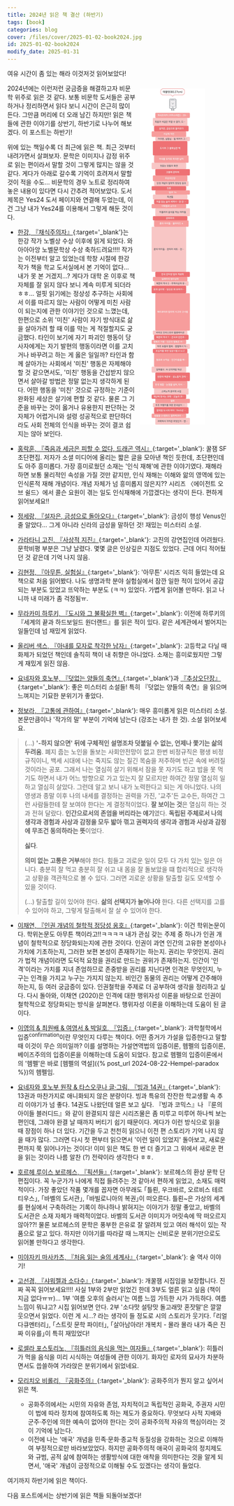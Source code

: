 ```yaml
---
title: 2024년 읽은 책 결산 (하반기)
tags: [book]
categories: blog
cover: /files/cover/2025-01-02-book2024.jpg
id: 2025-01-02-book2024
modify_date: 2025-01-31
---
```

여유 시간이 좀 있는 해라 이것저것 읽어보았다!

<style>
img{
    float: right;
    margin: 0.8em;
}
    </style>

<p align="right">
    <figure>
        <a href="/files/img/2024readings.jpg" data-lightbox="vis">
  			<img src="/files/img/2024readings.jpg" width="35%">
        </a>
    </figure>
</p>

2024년에는 이런저런 궁금증을 해결하고자 비문학 위주로 읽은 것 같다. 보통 비문학 도서들은 공부하거나 정리하면서 읽다 보니 시간이 은근히 많이 든다. 그만큼 머리에 더 오래 남긴 하지만! 읽은 책들에 관한 이야기를 상반기, 하반기로 나누어 해보겠다. 이 포스트는 하반기! <!--more-->
 
위에 있는 책일수록 더 최근에 읽은 책. 최근 것부터 내려가면서 살펴보자. 문학은 이미지나 감정 위주로 읽는 편이라서 말할 것이 그렇게 많지는 않을 것 같다. 게다가 아래로 갈수록 기억이 흐려져서 말할 것이 적을 수도… 비문학의 경우 노트로 정리하여 놓은 내용이 있다면 다시 간추려 적어보았다. 도서 제목은 Yes24 도서 페이지와 연결해 두었는데, 이건 그냥 내가 Yes24를 이용해서 그렇게 해둔 것이다. 

- [한강, 『채식주의자』](https://www.yes24.com/Product/Goods/108422348){:target='_blank'}는 한강 작가 노벨상 수상 이후에 읽게 되었다. 와아아아앙 노벨문학상 수상 축하드려요!!!! 작가는 이전부터 알고 있었는데 학창 시절에 한강 작가 책을 학교 도서실에서 본 기억이 없다… 내가 못 본 거겠지…? 게다가 대학 온 이후로 책 자체를 잘 읽지 않다 보니 계속 미루게 되더라 ㅎㅎ… 얼핏 읽기에는 정상성 추구하는 사회에서 이를 따르지 않는 사람이 어떻게 미친 사람이 되는지에 관한 이야기인 것으로 느꼈는데, 한편으로 소위 '미친' 사람이 자기 방식대로 삶을 살아가려 할 때 이를 막는 게 적절할지도 궁금했다. 타인이 보기에 자기 파괴인 행동이 당사자에게는 자기 발현의 행동이라면 이를 고치거나 바꾸려고 하는 게 옳은 일일까? 타인과 함께 살아가는 사회에서 '미친' 행동은 자제해야 할 것 같으면서도, '미친' 행동을 간섭받지 않으면서 살아갈 방법은 정말 없는지 생각하게 된다. 어떤 행동을 '미친' 것으로 규정하는 기준이 완화된 세상은 살기에 편할 것 같다. 물론 그 기준을 바꾸는 것이 옳거나 유용한지 판단하는 것 자체가 어렵거니와 설령 성공적으로 판단하더라도 사회 전체의 인식을 바꾸는 것이 결코 쉽지는 않아 보인다.

- [홍락훈, 『죽음과 세금은 피할 수 없다, 드래곤 역시』](https://www.yes24.com/Product/Goods/122308224){:target='_blank'}: 꿀잼 SF 초단편집. 저자가 소셜 미디어에 올리는 짧은 글을 모아낸 책인 듯한데, 초단편인데도 아주 흥미롭다. 가장 흥미로웠던 소재는 '인식 재해'에 관한 이야기였다. 재해라 하면 보통 물리적인 속성을 가질 것만 같지만, 인식 재해는 이해와 앎의 영역에 있는 인식론적 재해 개념이다. 개념 자체가 넘 흥미롭지 않은지?? 시리즈 〈에이전트 오브 쉴드〉에서 콜슨 요원이 겪는 일도 인식재해에 가깝겠다는 생각이 든다. 편하게 읽어보세요!!

- [정세랑, 『설자은, 금성으로 돌아오다』](https://www.yes24.com/Product/Goods/122944333){:target='_blank'}: 금성이 행성 Venus인 줄 알았다… 그게 아니라 신라의 금성을 말하던 것! 재밌는 미스터리 소설.

- [가라타니 고진, 『사상적 지진』](https://www.yes24.com/Product/Goods/89641726){:target='_blank'}: 고진의 강연집인데 어려웠다. 문학비평 부분은 그냥 날렸다. 몇몇 글은 인상깊은 지점도 있었다. 근데 어디 적어뒀던 것 같은데 기억 나지 않음.

- [김현정, 『아무튼, 실험실』](https://www.yes24.com/Product/Goods/126520656){:target='_blank'}: '아무튼' 시리즈 익히 들었는데 요 책으로 처음 읽어봤다. 나도 생명과학 분야 실험실에서 잠깐 일한 적이 있어서 공감되는 부분도 있었고 뜨악하는 부분도 (ㅋㅋ) 있었다. 가볍게 읽어볼 만하다. 읽고 나니까 내 미래가 좀 걱정됨ㅠ. 

- [무라카미 하루키, 『도시와 그 불확실한 벽』](https://www.yes24.com/Product/Goods/122090075){:target='_blank'}: 이전에 하루키의 『세계의 끝과 하드보일드 원더랜드』를 읽은 적이 있다. 같은 세계관에서 벌어지는 일들인데 넘 재밌게 읽었다.

- [올리버 색스, 『아내를 모자로 착각한 남자』](https://www.yes24.com/Product/Goods/30548896){:target='_blank'}: 고등학교 다닐 때 화제가 되었던 책인데 솔직히 책이 내 취향은 아니었다. 소재는 흥미로웠지만 그렇게 재밌게 읽진 않음.

- [요네자와 호노부, 『덧없는 양들의 축연』](https://www.yes24.com/Product/Goods/125495891){:target='_blank'}과 [『추상오단장』](https://www.yes24.com/Product/Goods/120793554){:target='_blank'}: 좋은 미스터리 소설들! 특히 『덧없는 양들의 축연』을 읽으며 느껴지는 기묘한 분위기가 좋았다.

- [정보라, 『고통에 관하여』](https://www.yes24.com/Product/Goods/122129305){:target='_blank'}: 매우 흥미롭게 읽은 미스터리 소설. 본문만큼이나 '작가의 말' 부분이 기억에 남는다 (강조는 내가 한 것). 소설 읽어보세요.
>(...) **'-하지 않으면' 뒤에 구체적인 설명조차 덧붙일 수 없는, 언제나 쫓기는 삶의 두려움**. 폐지 줍는 노인을 돌보는 사회안전망이 없고 한번 비정규직은 평생 비정규직이니, 백세 시대에 나는 죽지도 않는 질긴 목숨을 저주하며 빈곤 속에 버려질 것이라는 공포. 그래서 나는 열심히 살기 위해서 잠을 못 자기도 하고 밥을 못 먹기도 하면서 내가 어느 방향으로 가고 있는지 잘 모르지만 하여간 정말 열심히 일하고 열심히 살았다. 그런데 알고 보니 내가 노력한다고 되는 게 아니었다. 나의 영생과 종말 이후 나의 내세를 결정하는 권력을 가진, '교주'든 교수든, 하여간 그런 사람들한테 잘 보여야 한다는 게 결정적이었다. **잘 보이는 것**은 열심히 하는 것과 전혀 달랐다. **인간으로서의 존엄을 버리라는 얘기**였다. **독립된 주체로서 나의 생각과 경험과 사상과 감정을 모두 밟아 꺾고 권력자의 생각과 경험과 사상과 감정에 무조건 동의하라는 뜻**이었다. 
> 
> **싫다**.
> 
> **의미 없는 고통은 거부**해야 한다. 힘들고 괴로운 일이 모두 다 가치 있는 일은 아니다. 충분히 잘 먹고 충분히 잘 쉬고 내 몸을 잘 돌보았을 떄 합리적으로 생각하고 상황을 객관적으로 볼 수 있다. 그러면 괴로운 상황을 탈출할 길도 모색할 수 있을 것이다.
> 
> (…)
> 탈출할 길이 있어야 한다. **삶의 선택지가 늘어나야** 한다. 다른 선택지를 고를 수 있어야 하고, 그렇게 탈출해서 잘 살 수 있어야 한다. 

- [이채연, 『인권 개념의 철학적 정당성 옹호』](https://dspace.ewha.ac.kr/handle/2015.oak/253236){:target='_blank'}: 이건 학위논문이다. 학위논문도 아무튼 책이라고!!ㅋㅋㅋㅋ 내가 관심 갖는 주제 중 하나가 인권 개념이 철학적으로 정당화되는지에 관한 것이다. 인권이 과연 인간의 고유한 본성이나 가치에 기초하는지, 그러한 보편 본성이 존재하기는 하는지. 권리는 무엇인지. 권리가 법적 개념이라면 도덕적 요청을 권리로 만드는 권위가 존재하는지. 인간이 '인격'이라는 가치를 지녀 존엄하므로 존중받을 권리를 지닌다면 인격은 무엇인지, 누구는 인격을 가지고 누구는 가지지 않는지. 비인간 동물의 권리는 어떻게 간주해야 하는지, 등 여러 궁금증이 있다. 인권철학을 주제로 더 공부하여 생각을 정리하고 싶다. 다시 돌아와, 이채연 (2020)은 인격에 대한 행위자성 이론을 바탕으로 인권이 철학적으로 정당화되는 방식을 살펴본다. 행위자성 이론을 이해하는데 도움이 된 글이다. 

- [이영의 & 최원배 & 여영서 & 박일호, 『입증』](https://www.yes24.com/Product/Goods/58263891){:target='_blank'}: 과학철학에서 입증<sup>confirmation</sup>이란 무엇인지 다루는 책이다. 어떤 증거가 가설을 입증한다고 말할 때 이것이 무슨 의미일까? 이를 설명하는 가설연역법의 입증이론, 헴펠의 입증이론, 베이즈주의의 입증이론을 이해하는데 도움이 되었다. 참고로 헴펠의 입증이론에서의 '헴펠'은 바로 [헴펠의 역설]({% post_url 2024-08-22-Hempel-paradox %})의 헴펠임.

- [요네자와 호노부 원작 & 타스오쿠나 글·그림, 『빙과 14권』](https://www.yes24.com/Product/Goods/113738262){:target='_blank'}: 13권과 마찬가지로 애니화되지 않은 분량이다. 빙과 특유의 잔잔한 학교생활 속 추리 이야기가 넘 좋다. 14권도 나왔던데 얼른 보고 싶다. 『빙과 코믹스』나 『룬의 아이들 블러디드』와 같이 완결되지 않은 시리즈물은 좀 미루고 미루어 하나씩 보는 편인데, 그래야 완결 날 때까지 버티기 쉽기 때문이다. 게다가 이런 방식으로 읽을 때 장점이 하나 더 있다. 기간을 두고 천천히 읽으니 이전 편 스토리가 기억 나지 않을 때가 많다. 그러면 다시 첫 편부터 읽으면서 '이런 일이 있었지' 돌아보고, 새로운 편까지 쭉 읽어나가는 것이다! 이미 읽은 책도 한 번 더 즐기고 그 위에서 새로운 편을 읽는 것이라 나름 알찬 (?) 전략이라 생각한다 ㅎㅎ.

- [호르헤 루이스 보르헤스, 『픽션들』](https://www.yes24.com/Product/Goods/5894097){:target='_blank'}: 보르헤스의 환상 문학 단편집이다. 꼭 누군가가 나에게 직접 들려주는 것 같아서 편하게 읽었고, 소재도 매력적이다. 가장 좋았던 작품 몇개를 꼽자면 아무래도 ｢틀뢴, 우크바르, 오르비스 테르티우스｣, ｢바벨의 도서관｣, ｢바빌로니아의 복권｣이 떠오른다. 틀뢴~은 가상의 세계를 현실에서 구축하려는 기록이 하나하나 밝혀지는 이야기가 정말 좋았고, 바벨의 도서관은 소재 자체가 매력적이었다. 바벨의 도서관 이미지가 머릿속에 딱 떠오르지 않아??! 물론 보르헤스의 문학은 풍부한 은유로 잘 알려져 있고 여러 해석이 있는 작품으로 알고 있다. 하지만 이야기를 따라갈 때 느껴지는 신비로운 분위기만으로도 읽어볼 만하다고 생각한다.

- [미야자키 마사카츠, 『처음 읽는 술의 세계사』](https://www.yes24.com/Product/Goods/93745523){:target='_blank'}: 술 역사 이야기! 

- [고선경, 『샤워젤과 소다수』](https://www.yes24.com/Product/Goods/122883845){:target='_blank'}: 개꿀잼 시집임을 보장합니다. 진짜 꼭꼭 읽어보세요!!!! 사실 1부와 2부만 읽었긴 한데 3부도 얼른 읽고 싶음 (책이 지금 없다ㅠㅠ)… 1부 '여름 오후의 슬러시'는 여름 느낌 가득한 시가 가득하다. 여름 느낌이 뭐냐고? 시집 읽어보면 안다. 2부 '소다맛 설탕맛 돌고래맛 혼잣말'은 깔깔 웃으면서 읽었다. 이런 게 시…? 라는 생각이 들 정도로 시의 스토리가 웃기다.
 ｢리얼 다큐멘터리｣, ｢스트릿 문학 파이터｣, ｢살아남아라! 개복치 - 몰라 몰라 내가 죽은 진짜 이유를｣이 특히 재밌었다!

- [로셀라 포스토리노, 『히틀러의 음식을 먹는 여자들』](https://www.yes24.com/Product/Goods/83546531){:target='_blank'}: 히틀러가 먹을 음식을 미리 시식하는 여성들에 관한 이야기. 화자인 로자의 묘사가 차분하면서도 씁쓸하여 가라앉은 분위기에서 읽었네요. 

- [모리치오 비롤리, 『공화주의』](https://www.yes24.com/Product/Goods/2143204){:target='_blank'}: 공화주의가 뭔지 알고 싶어서 읽은 책. 
    - 공화주의에서는 시민의 자유와 존엄, 자치적이고 독립적인 공화국, 주권자 시민이 법에 따라 정치에 참여하도록 하는 제도가 중요하다. 무엇보다 사적 지배와 군주·주인에 의한 예속이 없어야 한다는 것이 공화주의적 자유의 핵심이라는 것이 기억에 남는다. 
    - 이전에 나는 '애국' 개념을 민족·문화·종교적 동질성을 강화하는 것으로 이해하여 부정적으로만 바라보았었다. 하지만 공화주의적 애국이 공화국의 정치제도와 규범, 공적 삶에 참여하는 생활방식에 대한 애착을 의미한다는 것을 알게 되면서, '애국' 개념이 긍정적으로 이해될 수도 있겠다는 생각이 들었다. 


여기까지 하반기에 읽은 책이다.

다음 포스트에서는 상반기에 읽은 책들 되돌아보겠다!